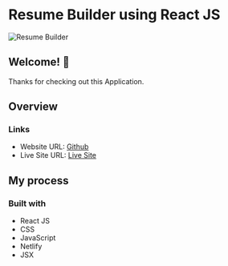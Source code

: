 # Resume Builder using React JS

![Resume Builder ](./styles/web-view01.png)


## Welcome! 👋
Thanks for checking out this Application.

## Overview

### Links

- Website URL: [Github](https://github.com/Shaheen121/Resume-Builder-using-React.git)
- Live Site URL: [Live Site](https://online-resume-builder-z.netlify.app/)

## My process

### Built with

- React JS
- CSS
- JavaScript
- Netlify
- JSX
